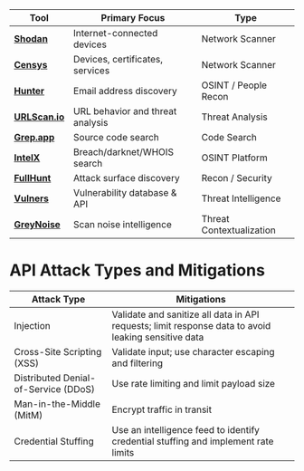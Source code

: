 
| Tool                                      | Primary Focus                    | Type                     | 
| ----------------------------------------- | -------------------------------- | ------------------------ | 
| **[Shodan](https://www.shodan.io)**       | Internet-connected devices       | Network Scanner          |       |
| **[Censys](https://censys.io)**           | Devices, certificates, services  | Network Scanner          | 
| **[Hunter](https://hunter.io)**           | Email address discovery          | OSINT / People Recon     | 
| **[URLScan.io](https://urlscan.io)**      | URL behavior and threat analysis | Threat Analysis          | 
| **[Grep.app](https://grep.app)**          | Source code search               | Code Search              | 
| **[IntelX](https://intelx.io)**           | Breach/darknet/WHOIS search      | OSINT Platform           | 
| **[FullHunt](https://fullhunt.io)**       | Attack surface discovery         | Recon / Security         | 
| **[Vulners](https://vulners.com)**        | Vulnerability database & API     | Threat Intelligence      | 
| **[GreyNoise](https://viz.greynoise.io)** | Scan noise intelligence          | Threat Contextualization | 


# API Attack Types and Mitigations

| **Attack Type**            | **Mitigations**                                                                                   |
|----------------------------|--------------------------------------------------------------------------------------------------|
| Injection                  | Validate and sanitize all data in API requests; limit response data to avoid leaking sensitive data |
| Cross-Site Scripting (XSS) | Validate input; use character escaping and filtering                                              |
| Distributed Denial-of-Service (DDoS) | Use rate limiting and limit payload size                                                    |
| Man-in-the-Middle (MitM)   | Encrypt traffic in transit                                                                        |
| Credential Stuffing        | Use an intelligence feed to identify credential stuffing and implement rate limits               |

